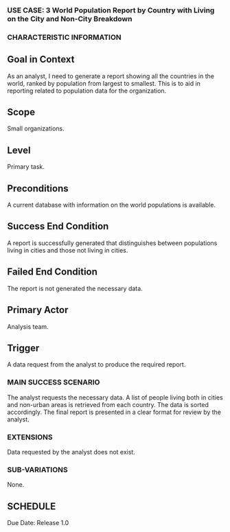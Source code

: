 ### USE CASE: 3 World Population Report by Country with Living on the City and Non-City Breakdown

### CHARACTERISTIC INFORMATION
## Goal in Context  
As an analyst, I need to generate a report showing all the countries in the world, ranked by population from largest to smallest. 
This is to aid in reporting related to population data for the organization.

## Scope  
Small organizations.

## Level  
Primary task.

## Preconditions  
A current database with information on the world populations is available.

## Success End Condition  
A report is successfully generated that distinguishes between populations living in cities and those not living in cities.

## Failed End Condition 
The report is not generated the necessary data.

## Primary Actor  
Analysis team.

## Trigger  
A data request from the analyst to produce the required report.

### MAIN SUCCESS SCENARIO
The analyst requests the necessary data.
A list of people living both in cities and non-urban areas is retrieved from each country.
The data is sorted accordingly.
The final report is presented in a clear format for review by the analyst.

### EXTENSIONS
Data requested by the analyst does not exist.

### SUB-VARIATIONS
None.

## SCHEDULE  
Due Date: Release 1.0

